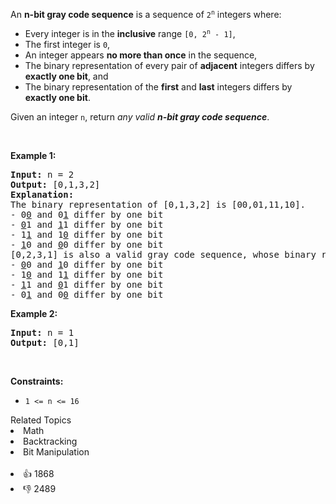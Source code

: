 <p>An <strong>n-bit gray code sequence</strong> is a sequence of <code>2<sup>n</sup></code> integers where:</p>

<ul> 
 <li>Every integer is in the <strong>inclusive</strong> range <code>[0, 2<sup>n</sup> - 1]</code>,</li> 
 <li>The first integer is <code>0</code>,</li> 
 <li>An integer appears <strong>no more than once</strong> in the sequence,</li> 
 <li>The binary representation of every pair of <strong>adjacent</strong> integers differs by <strong>exactly one bit</strong>, and</li> 
 <li>The binary representation of the <strong>first</strong> and <strong>last</strong> integers differs by <strong>exactly one bit</strong>.</li> 
</ul>

<p>Given an integer <code>n</code>, return <em>any valid <strong>n-bit gray code sequence</strong></em>.</p>

<p>&nbsp;</p> 
<p><strong class="example">Example 1:</strong></p>

<pre>
<strong>Input:</strong> n = 2
<strong>Output:</strong> [0,1,3,2]
<strong>Explanation:</strong>
The binary representation of [0,1,3,2] is [00,01,11,10].
- 0<u>0</u> and 0<u>1</u> differ by one bit
- <u>0</u>1 and <u>1</u>1 differ by one bit
- 1<u>1</u> and 1<u>0</u> differ by one bit
- <u>1</u>0 and <u>0</u>0 differ by one bit
[0,2,3,1] is also a valid gray code sequence, whose binary representation is [00,10,11,01].
- <u>0</u>0 and <u>1</u>0 differ by one bit
- 1<u>0</u> and 1<u>1</u> differ by one bit
- <u>1</u>1 and <u>0</u>1 differ by one bit
- 0<u>1</u> and 0<u>0</u> differ by one bit
</pre>

<p><strong class="example">Example 2:</strong></p>

<pre>
<strong>Input:</strong> n = 1
<strong>Output:</strong> [0,1]
</pre>

<p>&nbsp;</p> 
<p><strong>Constraints:</strong></p>

<ul> 
 <li><code>1 &lt;= n &lt;= 16</code></li> 
</ul>

<div><div>Related Topics</div><div><li>Math</li><li>Backtracking</li><li>Bit Manipulation</li></div></div><br><div><li>👍 1868</li><li>👎 2489</li></div>